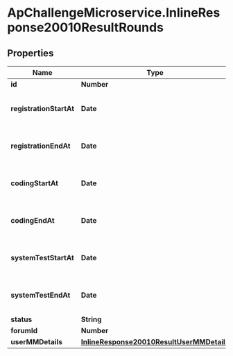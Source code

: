 # ApChallengeMicroservice.InlineResponse20010ResultRounds

## Properties
Name | Type | Description | Notes
------------ | ------------- | ------------- | -------------
**id** | **Number** |  | [optional] 
**registrationStartAt** | **Date** | ISO-8601 formatted date times (YYYY-MM-DDTHH:mm:ss.sssZ) | [optional] 
**registrationEndAt** | **Date** | ISO-8601 formatted date times (YYYY-MM-DDTHH:mm:ss.sssZ) | [optional] 
**codingStartAt** | **Date** | ISO-8601 formatted date times (YYYY-MM-DDTHH:mm:ss.sssZ) | [optional] 
**codingEndAt** | **Date** | ISO-8601 formatted date times (YYYY-MM-DDTHH:mm:ss.sssZ) | [optional] 
**systemTestStartAt** | **Date** | ISO-8601 formatted date times (YYYY-MM-DDTHH:mm:ss.sssZ) | [optional] 
**systemTestEndAt** | **Date** | ISO-8601 formatted date times (YYYY-MM-DDTHH:mm:ss.sssZ) | [optional] 
**status** | **String** |  | [optional] 
**forumId** | **Number** |  | [optional] 
**userMMDetails** | [**InlineResponse20010ResultUserMMDetails**](InlineResponse20010ResultUserMMDetails.md) |  | [optional] 


